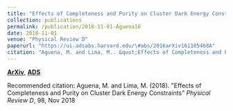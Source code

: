 ```yaml
---
title: "Effects of Completeness and Purity on Cluster Dark Energy Constraints"
collection: publications
permalink: /publication/2018-11-01-Aguena16
date: 2018-11-01
venue: "Physical Review D"
paperurl: "https://ui.adsabs.harvard.edu/\#abs/2016arXiv161105468A"
citation: "Aguena, M. and Lima, M.. &quot;Effects of Completeness and Purity on Cluster Dark Energy Constraints.&quot; <i>Physical Review D</i>, 98, Nov 2018"
---
```


[**ArXiv**](https://arxiv.org/abs/1611.05468), [**ADS**](https://ui.adsabs.harvard.edu/\#abs/2016arXiv161105468A)

Recommended citation: Aguena, M. and Lima, M. (2018). "Effects of Completeness and Purity on Cluster Dark Energy Constraints" <i>Physical Review D</i>, 98, Nov 2018
